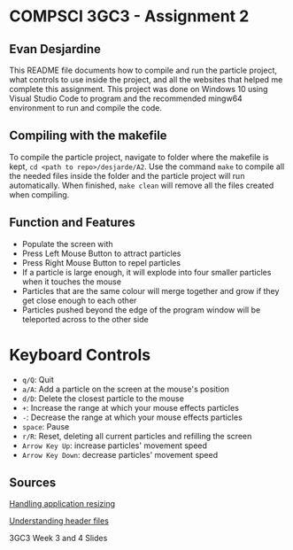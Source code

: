 # COMPSCI 3GC3 - Assignment 2

## Evan Desjardine

This README file documents how to compile and run the particle project, what controls to use inside the project, and all the websites that helped me complete this assignment. This project was done on Windows 10 using Visual Studio Code to program and the recommended mingw64 environment to run and compile the code.

## Compiling with the makefile

To compile the particle project, navigate to folder where the makefile is kept, `cd <path to repo>/desjarde/A2`. Use the command `make` to compile all the needed files inside the folder and the particle project will run automatically. When finished, `make clean`  will remove all the files created when compiling.

## Function and Features
- Populate the screen with 
- Press Left Mouse Button to attract particles
- Press Right Mouse Button to repel particles
- If a particle is large enough, it will explode into four smaller particles when it touches the mouse
- Particles that are the same colour will merge together and grow if they get close enough to each other
- Particles pushed beyond the edge of the program window will be teleported across to the other side

# Keyboard Controls

- `q/Q`: Quit  
- `a/A`: Add a particle on the screen at the mouse's position  
- `d/D`: Delete the closest particle to the mouse  
- `+`: Increase the range at which your mouse effects particles  
- `-`: Decrease the range at which your mouse effects particles  
- `space`: Pause
- `r/R`: Reset, deleting all current particles and refilling the screen  
- `Arrow Key Up`: increase particles' movement speed
- `Arrow Key Down`: decrease particles' movement speed


## Sources

[Handling application resizing](http://www.swiftless.com/tutorials/opengl/reshape.html)

[Understanding header files](https://docs.microsoft.com/en-us/cpp/cpp/header-files-cpp?view=msvc-160)

3GC3 Week 3 and 4 Slides

